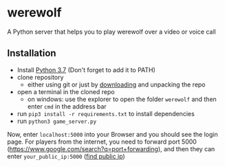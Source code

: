 # werewolf
A Python server that helps you to play werewolf over a video or voice call

## Installation
- Install [Python 3.7](https://www.python.org/downloads/release/python-377/) (Don't forget to add it to PATH)
- clone repository
  - either using git or just by [downloading](https://github.com/McToel/werewolf/archive/master.zip) and unpacking the repo
- open a terminal in the cloned repo
  - on windows: use the explorer to open the folder `werewolf` and then enter `cmd` in the address bar
- run `pip3 install -r requirements.txt` to install dependencies
- run `python3 game_server.py`

Now, enter `localhost:5000` into your Browser and you should see the login page. For players from the internet, you need to forward port 5000 (https://www.google.com/search?q=port+forwarding), and then they can enter `your_public_ip:5000` ([find public ip](https://ipecho.net/))
